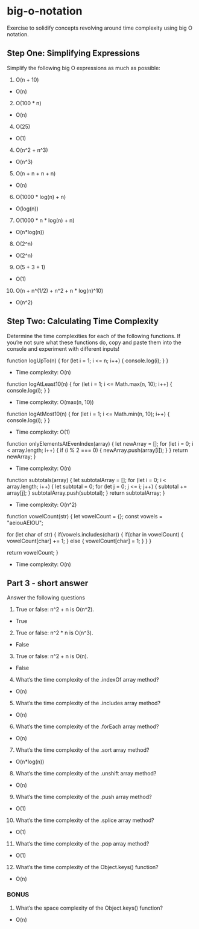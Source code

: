 # big-o-notation
Exercise to solidify concepts revolving around time complexity using big O notation.

## **Step One: Simplifying Expressions**

Simplify the following big O expressions as much as possible:

1. O(n + 10)

- O(n)

2. O(100 * n)
   
- O(n)
  
4. O(25)

- O(1)

4. O(n^2 + n^3)

- O(n^3)

5. O(n + n + n + n)

- O(n)

6. O(1000 * log(n) + n)

- O(log(n))

7. O(1000 * n * log(n) + n)

- O(n*log(n))

8. O(2^n)

- O(2^n)

9. O(5 + 3 + 1)

- O(1)

10. O(n + n^(1/2) + n^2 + n * log(n)^10)

- O(n^2)

## **Step Two: Calculating Time Complexity**

Determine the time complexities for each of the following functions. If you’re not sure what these functions do, copy and paste them into the console and experiment with different inputs!

function logUpTo(n) {
  for (let i = 1; i <= n; i++) {
    console.log(i);
  }
}

- Time complexity: O(n)

function logAtLeast10(n) {
  for (let i = 1; i <= Math.max(n, 10); i++) {
    console.log(i);
  }
}

- Time complexity: O(max(n, 10))

function logAtMost10(n) {
  for (let i = 1; i <= Math.min(n, 10); i++) {
    console.log(i);
  }
}

- Time complexity: O(1)

function onlyElementsAtEvenIndex(array) {
  let newArray = [];
  for (let i = 0; i < array.length; i++) {
    if (i % 2 === 0) {
      newArray.push(array[i]);
    }
  }
  return newArray;
}

- Time complexity: O(n)

function subtotals(array) {
  let subtotalArray = [];
  for (let i = 0; i < array.length; i++) {
    let subtotal = 0;
    for (let j = 0; j <= i; j++) {
      subtotal += array[j];
    }
    subtotalArray.push(subtotal);
  }
  return subtotalArray;
}

- Time complexity: O(n^2)


function vowelCount(str) {
  let vowelCount = {};
  const vowels = "aeiouAEIOU";

  for (let char of str) {
    if(vowels.includes(char)) {
      if(char in vowelCount) {
        vowelCount[char] += 1;
      } else {
        vowelCount[char] = 1;
      }
    }
  }

  return vowelCount;
}

- Time complexity: O(n)


## **Part 3 - short answer**

Answer the following questions

1. True or false: n^2 + n is O(n^2).

- True

2. True or false: n^2 * n is O(n^3).

- False

3. True or false: n^2 + n is O(n).

- False

4. What’s the time complexity of the .indexOf array method?

- O(n)

5. What’s the time complexity of the .includes array method?

- O(n)

6. What’s the time complexity of the .forEach array method?

- O(n)

7. What’s the time complexity of the .sort array method?

- O(n*log(n))

8. What’s the time complexity of the .unshift array method?

- O(n)

9. What’s the time complexity of the .push array method?

- O(1)

10. What’s the time complexity of the .splice array method?

- O(1)

11. What’s the time complexity of the .pop array method?

- O(1)

12. What’s the time complexity of the Object.keys() function?

- O(n)

### **BONUS**

1. What’s the space complexity of the Object.keys() function?

- O(n)
